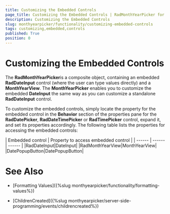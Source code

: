 ```yaml
---
title: Customizing the Embedded Controls
page_title: Customizing the Embedded Controls | RadMonthYearPicker for ASP.NET AJAX Documentation
description: Customizing the Embedded Controls
slug: monthyearpicker/functionality/customizing-embedded-controls
tags: customizing,embedded,controls
published: True
position: 0
---
```


# Customizing the Embedded Controls



The **RadMonthYearPicker**is a composite object, containing an embedded **RadDateInput** control (where the user can type values directly) and a **MonthYearView**. The **MonthYearPicker** enables you to customize the embedded **DateInput** the same way as you can customize a standalone **RadDateInput** control.
 
To customize the embedded controls, simply locate the property for the embedded control in the **Behavior** section of the properties pane for the **RadDatePicker**, **RadDateTimePicker** or **RadTimePicker** control, expand it, and set its properties accordingly. The following table lists the properties for accessing the embedded controls:


| Embedded control | Property to access embedded control |
| ------ | ------ | ------ |
|RadDateInput|DateInput|
|RadMonthYearView|MonthYearView|
|DatePopupButton|DatePopupButton|



# See Also

 * [Formatting Values]({%slug monthyearpicker/functionality/formatting-values%})

 * [ChildrenCreated]({%slug monthyearpicker/server-side-programming/events/childrencreated%})


